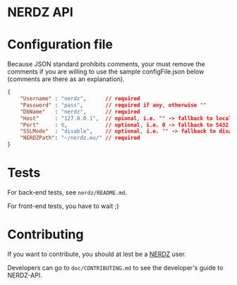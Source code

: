 NERDZ API
=========

# Configuration file

Because JSON standard prohibits comments, your must remove the comments if you are willing to use the sample configFile.json below (comments are there as an explanation).

```JSON
{
    "Username" : "nerdz",      // required
    "Password" : "pass",       // required if any, otherwise ""
    "DbName"   : "nerdz",      // required
    "Host"     : "127.0.0.1",  // opional, i.e. "" -> fallback to localhost
    "Port"     : 0,            // optional, i.e. 0 -> fallback to 5432
    "SSLMode"  : "disable",    // optional, i.e. "" -> fallback to disable
    "NERDZPath": "~/nerdz.eu/" // required
}
```

# Tests

For back-end tests, see `nerdz/README.md`.

For front-end tests, you have to wait ;)

# Contributing

If you want to contribute, you should at lest be a [NERDZ](http://www.nerdz.eu/) user.

Developers can go to `doc/CONTRIBUTING.md` to see the developer's guide to NERDZ-API.
